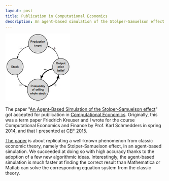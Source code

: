 ```yaml
---
layout: post
title: Publication in Computational Economics
description: An agent-based simulation of the Stolper-Samuelson effect has been accepted for publication in Computational Economics.
---
```

<p><img src="/assets/images/loop.jpg" alt="" class="image left"></p>The paper "<a href="http://papers.ssrn.com/sol3/papers.cfm?abstract_id=2794828">An Agent-Based Simulation of the Stolper-Samuelson effect</a>" got accepted for publication in <a href="http://link.springer.com/journal/10614">Computational Economics</a>. Originally, this was a term paper Friedrich Kreuser and I wrote for the course Computational Economics and Finance by Prof. Karl Schmedders in spring 2014, and that I presented at <a href="http://www.aiecon.org/conference/cef2015/">CEF 2015</a>.

<a href="http://papers.ssrn.com/sol3/papers.cfm?abstract_id=2794828">The paper</a> is about replicating a well-known phenomenon from classic economic theory, namely the Stolper-Samuelson effect, in an agent-based simulation. We succeeded at doing so with high accuracy thanks to the adoption of a few new algorithmic ideas. Interestingly, the agent-based simulation is much faster at finding the correct result than Mathematica or Matlab can solve the corresponding equation system from the classic theory.
